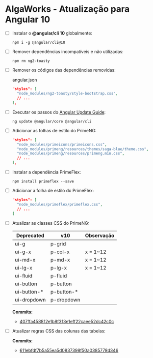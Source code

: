 # AlgaWorks - Atualização para Angular 10

- [ ] Instalar o **@angular/cli 10** globalmente:

    ```
    npm i -g @angular/cli@10
    ```

- [ ] Remover dependências incompatíveis e não utilizadas:

    ```
    npm rm ng2-toasty
    ```

- [ ] Remover os códigos das dependências removidas:

    angular.json
    ```json
    "styles": [
      "node_modules/ng2-toasty/style-bootstrap.css",
      // ...
    ],
    ```

- [ ] Executar os passos do [Angular Update Guide](https://update.angular.io/#9.1:10.0):

    ```
    ng update @angular/core @angular/cli
    ```

- [ ] Adicionar as folhas de estilo do PrimeNG:

    ```json
    "styles": [
      "node_modules/primeicons/primeicons.css",
      "node_modules/primeng/resources/themes/saga-blue/theme.css",
      "node_modules/primeng/resources/primeng.min.css",
      // ...
    ],
    ```

- [ ] Instalar a dependência PrimeFlex:

    ```
    npm install primeflex --save
    ```

- [ ] Adicionar a folha de estilo do PrimeFlex:

    ```json
    "styles": [
      "node_modules/primeflex/primeflex.css",
      // ...
    ]
    ```

- [ ] Atualizar as classes CSS do PrimeNG:

    | Deprecated | v10 | Observação |
    |-|-|-|
    | ui-g | p-grid |  |
    | ui-g-x | p-col-x | x = 1~12 |
    | ui-md-x | p-md-x | x = 1~12 |
    | ui-lg-x | p-lg-x | x = 1~12 |
    | ui-fluid | p-fluid |  |
    | ui-button | p-button |  |
    | ui-button-* | p-button-* |  |
    | ui-dropdown | p-dropdown |  |

    **Commits**:

    - [407ffa458812e1b8f313e1eff22caee52dc42c0c](https://github.com/fagnerlima/algamoney-ui-ng10/commit/407ffa458812e1b8f313e1eff22caee52dc42c0c)

- [ ] Atualizar regras CSS das colunas das tabelas:

    **Commits**:

    - [611ebfdf7b5a55ea5d0837398f50a0385778d346](https://github.com/fagnerlima/algamoney-ui-ng10/commit/611ebfdf7b5a55ea5d0837398f50a0385778d346)
